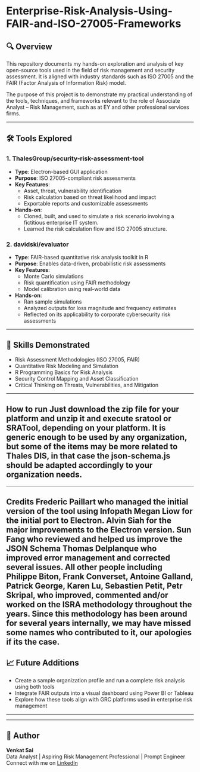 # Enterprise-Risk-Analysis-Using-FAIR-and-ISO-27005-Frameworks


## 🔍 Overview

This repository documents my hands-on exploration and analysis of key open-source tools used in the field of risk management and security assessment. It is aligned with industry standards such as ISO 27005 and the FAIR (Factor Analysis of Information Risk) model.

The purpose of this project is to demonstrate my practical understanding of the tools, techniques, and frameworks relevant to the role of Associate Analyst – Risk Management, such as at EY and other professional services firms.

---

## 🛠 Tools Explored

### 1. ThalesGroup/security-risk-assessment-tool
- **Type**: Electron-based GUI application
- **Purpose**: ISO 27005-compliant risk assessments
- **Key Features**:
  - Asset, threat, vulnerability identification
  - Risk calculation based on threat likelihood and impact
  - Exportable reports and customizable assessments
- **Hands-on**:
  - Cloned, built, and used to simulate a risk scenario involving a fictitious enterprise IT system.
  - Learned the risk calculation flow and ISO 27005 structure.

### 2. davidski/evaluator
- **Type**: FAIR-based quantitative risk analysis toolkit in R
- **Purpose**: Enables data-driven, probabilistic risk assessments
- **Key Features**:
  - Monte Carlo simulations
  - Risk quantification using FAIR methodology
  - Model calibration using real-world data
- **Hands-on**:
  - Ran sample simulations
  - Analyzed outputs for loss magnitude and frequency estimates
  - Reflected on its applicability to corporate cybersecurity risk assessments

---

## 🎯 Skills Demonstrated

- Risk Assessment Methodologies (ISO 27005, FAIR)
- Quantitative Risk Modeling and Simulation
- R Programming Basics for Risk Analysis
- Security Control Mapping and Asset Classification
- Critical Thinking on Threats, Vulnerabilities, and Mitigation

---
How to run
Just download the zip file for your platform and unzip it and execute sratool or SRATool, depending on your platform. It is generic enough to be used by any organization, but some of the items may be more related to Thales DIS, in that case the json-schema.js should be adapted accordingly to your organization needs.
---


---
Credits
Frederic Paillart who managed the initial version of the tool using Infopath
Megan Liow for the initial port to Electron.
Alvin Siah for the major improvements to the Electron version.
Sun Fang who reviewed and helped us improve the JSON Schema
Thomas Delplanque who improved error management and corrected several issues.
All other people including Philippe Biton, Frank Converset, Antoine Galland, Patrick George, Karen Lu, Sebastien Petit, Petr Skripal, who improved, commented and/or worked on the ISRA methodology throughout the years.
Since this methodology has been around for several years internally, we may have missed some names who contributed to it, our apologies if its the case.
---





## 📈 Future Additions

- Create a sample organization profile and run a complete risk analysis using both tools
- Integrate FAIR outputs into a visual dashboard using Power BI or Tableau
- Explore how these tools align with GRC platforms used in enterprise risk management

---


---

## 🧠 Author

**Venkat Sai**  
Data Analyst | Aspiring Risk Management Professional | Prompt Engineer  
Connect with me on [LinkedIn](https://www.linkedin.com/)  

